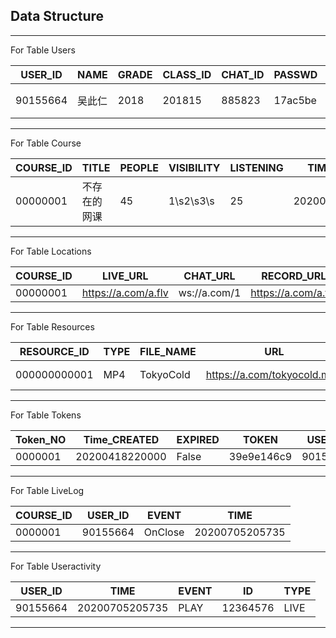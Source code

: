 
## Data Structure

---------------------------------


For Table Users

| USER_ID| NAME  | GRADE | CLASS_ID| CHAT_ID | PASSWD | AUTH   | ACCOUNT|LAST_COURSE|EXIT_TIME     |GENDER |INTRO    |MOTTO    |
| ------- | ---- | ----- | ------- | ------- | -----  | ------ | ------ | -------- | ------------ | ----- | ------- | -------- |
|90155664|吴此仁  | 2018  | 201815  |885823  |17ac5be | STUDENT| 114514 |00000001   |20200418220000|男     |并不存在的|并无格言  |



---------------------------------

For Table Course


|COURSE_ID| TITLE       | PEOPLE | VISIBILITY |LISTENING|TIME_START      |TIME_END        |IS_END    | TEACHER_ID |
| ------- | ----------- | ------ | ---------- | ------- | ------------- | -------------- | --------  |  --------  |
|00000001 | 不存在的网课 | 45     | 1\s2\s3\s  |25       |20200405205735  |20200405220000  |True      |  99999994  |


---------------------------------

For Table Locations

|COURSE_ID| LIVE_URL            |CHAT_URL     | RECORD_URL           | 
|---------|---------------------|-------------|----------------------|
|00000001 | https://a.com/a.flv | ws://a.com/1| https://a.com/a.flv  |

---------------------------------

For Table Resources

|RESOURCE_ID |TYPE   |FILE_NAME|URL                          |VISIBILITY |FILE_OWNER|OWNER_ID|INTRO   |UPLOAD_TIME   |COVER_URL         |SIZE       |
|------------|-------|---------|-----------------------------|-----------|----------|--------|--------|--------------|------------------|-----------|
|000000000001|MP4    |TokyoCold|https://a.com/tokyocold.mp4  |1\s2\s\14\s|Teacher1  |99999997|A video |20200429171400|http://a.com/a.jpg|13550014   |

---------------------------------

For Table Tokens

|Token_NO| Time_CREATED | EXPIRED | TOKEN     | USER_ID  |AUTH |
|--------|--------------|---------|-----------|----------|-----|
|0000001 |20200418220000| False   | 39e9e146c9| 90155664 |admin|

---------------------------------

For Table LiveLog

|COURSE_ID| USER_ID  |EVENT  |TIME           |
|---------|----------| ----- | ------------- |
|0000001  | 90155664 |OnClose|20200705205735 |

---------------------------------

For Table Useractivity

| USER_ID  | TIME           | EVENT     | ID        |  TYPE  |
|----------| -------------- | --------- | --------- | ------ |
| 90155664 | 20200705205735 | PLAY      | 12364576  | LIVE   |

---------------------------------


